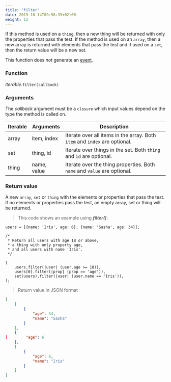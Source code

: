 ```yaml
---
title: "filter"
date: 2019-10-14T09:58:39+02:00
weight: 12
---
```


If this method is used on a `thing`, then a new thing will be returned with only
the properties that pass the test. If the method is used on an `array`, then a
new array is returned with elements that pass the test and if used on a `set`, then
the return value will be a new set.

This function does *not* generate an [event](../../events).

### Function
*iterable*.`filter(callback)`

### Arguments
The *callback* argument must be a `closure` which input values depend on the type the method is called on.

Iterable | Arguments   | Description
-------- | ----------- | -----------
array    | item, index | Iterate over all items in the array. Both `item` and `index` are optional.
set      | thing, id   | Iterate over things in the set. Both `thing` and `id` are optional.
thing    | name, value | Iterate over the thing properties. Both `name` and `value` are optional.


### Return value
A new `array`, `set` or `thing` with the elements or properties that pass the test.
If no elements or properties pass the test, an empty array, set or thing will be returned.

> This code shows an example using ***filter()***:

```
users = [{name: 'Iris', age: 6}, {name: 'Sasha', age: 34}];

/*
 * Return all users with age 18 or above,
 * a thing with only property age,
 * and all users with name 'Iris'.
 */

[
    users.filter(|user| (user.age >= 18)),
    users[0].filter(|prop| (prop == 'age')),
    set(users).filter(|user| (user.name == 'Iris')),
];
```

> Return value in JSON format

```json
[
    [
        {
            "age": 34,
            "name": "Sasha"
        }
    ],
    {
]        "age": 6
    },
    [
        {
            "age": 6,
            "name": "Iris"
        }
    ]
]
```
